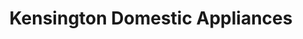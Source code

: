 ---
title: "Kensington Domestic Appliances"
url: /heathfield/kensington-domestic-appliances/
shop: shop
---